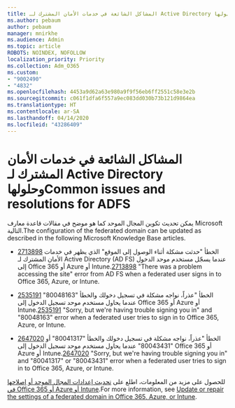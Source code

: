 ```yaml
---
title: المشاكل الشائعة في خدمات الأمان المشترك لـ Active Directory وحلولها
ms.author: pebaum
author: pebaum
manager: mnirkhe
ms.audience: Admin
ms.topic: article
ROBOTS: NOINDEX, NOFOLLOW
localization_priority: Priority
ms.collection: Adm_O365
ms.custom:
- "9002490"
- "4832"
ms.openlocfilehash: 4453a9d62a63e980a9f9f56eb6ff2551c58e3e2b
ms.sourcegitcommit: c061f1dfa6f557a9ec083dd030b73b121d9864ea
ms.translationtype: HT
ms.contentlocale: ar-SA
ms.lasthandoff: 04/14/2020
ms.locfileid: "43286409"
---
```

# <a name="common-issues-and-resolutions-for-adfs"></a><span data-ttu-id="4624c-102">المشاكل الشائعة في خدمات الأمان المشترك لـ Active Directory وحلولها</span><span class="sxs-lookup"><span data-stu-id="4624c-102">Common issues and resolutions for ADFS</span></span>

<span data-ttu-id="4624c-103">يمكن تحديث تكوين المجال الموحد كما هو موضح في مقالات قاعدة معارف Microsoft التالية.</span><span class="sxs-lookup"><span data-stu-id="4624c-103">The configuration of the federated domain can be updated as described in the following Microsoft Knowledge Base articles.</span></span>

- <span data-ttu-id="4624c-104">[2713898](https://support.microsoft.com/help/2713898)  الخطأ "حدثت مشكلة أثناء الوصول إلى الموقع" الذي يظهر في خدمات الأمان المشترك لـ Active Directory (AD FS) عندما يسجّل مستخدم موحد الدخول إلى Office 365 أو Azure أو Intune.</span><span class="sxs-lookup"><span data-stu-id="4624c-104">[2713898](https://support.microsoft.com/help/2713898)  "There was a problem accessing the site" error from AD FS when a federated user signs in to Office 365, Azure, or Intune.</span></span>

- <span data-ttu-id="4624c-105">[2535191](https://support.microsoft.com/help/2535191) الخطأ "عذراً، نواجه مشكلة في تسجيل دخولك والخطأ "80048163" عندما يحاول مستخدم موحد تسجيل الدخول إلى Office 365 أو Azure أو Intune.</span><span class="sxs-lookup"><span data-stu-id="4624c-105">[2535191](https://support.microsoft.com/help/2535191) "Sorry, but we're having trouble signing you in" and "80048163" error when a federated user tries to sign in to Office 365, Azure, or Intune.</span></span>

- <span data-ttu-id="4624c-106">[2647020](https://support.microsoft.com/help/2647020)  الخطأ "عذراً، نواجه مشكلة في تسجيل دخولك والخطأ "80041317" أو "80043431" عندما يحاول مستخدم موحد تسجيل الدخول إلى Office 365 أو Azure أو Intune.</span><span class="sxs-lookup"><span data-stu-id="4624c-106">[2647020](https://support.microsoft.com/help/2647020)   "Sorry, but we're having trouble signing you in" and "80041317" or "80043431" error when a federated user tries to sign in to Office 365, Azure, or Intune.</span></span>

<span data-ttu-id="4624c-107">للحصول على مزيد من المعلومات، اطلع على [تحديث إعدادات المجال الموحد أو إصلاحها في Office 365 أو Azure أو Intune](https://docs.microsoft.com/ar-SA/office365/troubleshoot/active-directory/update-federated-domain-office-365).</span><span class="sxs-lookup"><span data-stu-id="4624c-107">For more information, see [Update or repair the settings of a federated domain in Office 365, Azure, or Intune](https://docs.microsoft.com/ar-SA/office365/troubleshoot/active-directory/update-federated-domain-office-365).</span></span>
